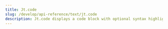 ```yaml
---
title: Jt.code
slug: /develop/api-reference/text/jt.code
description: Jt.code displays a code block with optional syntax highlighting.
---
```


<Autofunction function="streamlit.code" />
